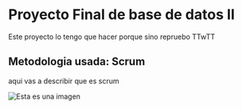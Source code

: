 # Proyecto Final de base de datos II
<p>
Este proyecto lo tengo que hacer porque sino repruebo TTwTT
</p>

## Metodologia usada: Scrum
aqui vas a describir que es scrum

![Esta es una imagen](http://www.famouslogos.org/wp-content/uploads/2013/04/logo-oracle.png)
